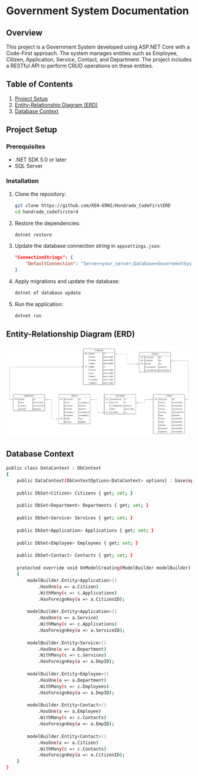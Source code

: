 # Government System Documentation

## Overview

This project is a Government System developed using ASP.NET Core with a Code-First approach. The system manages entities such as Employee, Citizen, Application, Service, Contact, and Department. The project includes a RESTful API to perform CRUD operations on these entities.

## Table of Contents

1. [Project Setup](#project-setup)
2. [Entity-Relationship Diagram (ERD)](#entity-relationship-diagram-erd)
3. [Database Context](#database-context)


## Project Setup

### Prerequisites

- .NET SDK 5.0 or later
- SQL Server

### Installation

1. Clone the repository:

    ```sh
    git clone https://github.com/KEH-ERNI/Hondrade_CodeFirstERD
    cd hondrade_codefirsterd
    ```

2. Restore the dependencies:

    ```sh
    dotnet restore
    ```

3. Update the database connection string in `appsettings.json`:

    ```json
    "ConnectionStrings": {
        "DefaultConnection": "Server=your_server;Database=GovernmentSystem;User Id=your_user;Password=your_password;"
    }
    ```

4. Apply migrations and update the database:

    ```sh
    dotnet ef database update
    ```

5. Run the application:

    ```sh
    dotnet run
    ```

## Entity-Relationship Diagram (ERD)
![ERD](https://github.com/KEH-ERNI/Hondrade_CodeFirstERD/blob/master/Hondrade_CodeFirstERD/wwwroot/erd-image.png)
   
## Database Context
```sh
public class DataContext : DbContext
{
    public DataContext(DbContextOptions<DataContext> options) : base(options) { }

    public DbSet<Citizen> Citizens { get; set; }

    public DbSet<Department> Departments { get; set; }

    public DbSet<Service> Services { get; set; }

    public DbSet<Application> Applications { get; set; }

    public DbSet<Employee> Employees { get; set; }

    public DbSet<Contact> Contacts { get; set; }

    protected override void OnModelCreating(ModelBuilder modelBuilder)
    {
        modelBuilder.Entity<Application>()
            .HasOne(a => a.Citizen)
            .WithMany(c => c.Applications)
            .HasForeignKey(a => a.CitizenID);

        modelBuilder.Entity<Application>()
            .HasOne(a => a.Service)
            .WithMany(c => c.Applications)
            .HasForeignKey(a => a.ServiceID);

        modelBuilder.Entity<Service>()
            .HasOne(a => a.Department)
            .WithMany(c => c.Services)
            .HasForeignKey(a => a.DepID);

        modelBuilder.Entity<Employee>()
            .HasOne(a => a.Department)
            .WithMany(c => c.Employees)
            .HasForeignKey(a => a.DepID);

        modelBuilder.Entity<Contact>()
            .HasOne(a => a.Employee)
            .WithMany(c => c.Contacts)
            .HasForeignKey(a => a.EmpID);

        modelBuilder.Entity<Contact>()
            .HasOne(a => a.Citizen)
            .WithMany(c => c.Contacts)
            .HasForeignKey(a => a.CitizenID);
    }
}
```
